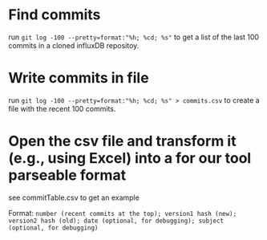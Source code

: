 # Find commits

run `git log -100 --pretty=format:"%h; %cd; %s"` to get a list of the last 100 commits in a cloned influxDB repositoy.

# Write commits in file

run `git log -100 --pretty=format:"%h; %cd; %s" > commits.csv` to create a file with the recent 100 commits.

# Open the csv file and transform it (e.g., using Excel) into a for our tool parseable format

see commitTable.csv to get an example

Format:
`number (recent commits at the top); version1 hash (new); version2 hash (old); date (optional, for debugging); subject (optional, for debugging)`
 
